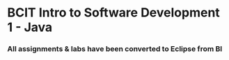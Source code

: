 # BCIT Intro to Software Development 1 - Java
### All assignments & labs have been converted to Eclipse from Bl

